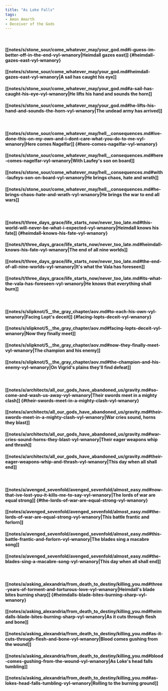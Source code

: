 ```yaml
---
title: "As Loke Falls"
tags:
- Amon Amarth
- Deceiver of the Gods
---
```

&nbsp;
#### [[notes/s/stone_sour/come_whatever_may/your_god.md#i-guess-im-better-off-in-the-end-vyl-wnanory|Heimdall gazes east]] {#heimdall-gazes-east-vyl-wnanory}
#### [[notes/s/stone_sour/come_whatever_may/your_god.md#heimdall-gazes-east-vyl-wnanory|A sail has caught his eye]]
#### [[notes/s/stone_sour/come_whatever_may/your_god.md#a-sail-has-caught-his-eye-vyl-wnanory|He lifts his hand and sounds the horn]]
#### [[notes/s/stone_sour/come_whatever_may/your_god.md#he-lifts-his-hand-and-sounds-the-horn-vyl-wnanory|The undead army has arrived]]
&nbsp;
#### [[notes/s/stone_sour/come_whatever_may/hell__consequences.md#ive-done-this-on-my-own-and-i-dont-care-what-you-do-to-me-vyl-wnanory|Here comes Nagelfar]] {#here-comes-nagelfar-vyl-wnanory}
#### [[notes/s/stone_sour/come_whatever_may/hell__consequences.md#here-comes-nagelfar-vyl-wnanory|With Laufey's son on board]]
#### [[notes/s/stone_sour/come_whatever_may/hell__consequences.md#with-laufeys-son-on-board-vyl-wnanory|He brings chaos, hate and wrath]]
#### [[notes/s/stone_sour/come_whatever_may/hell__consequences.md#he-brings-chaos-hate-and-wrath-vyl-wnanory|He brings the war to end all wars]]
&nbsp;
#### [[notes/t/three_days_grace/life_starts_now/never_too_late.md#this-world-will-never-be-what-i-expected-vyl-wnanory|Heimdall knows his fate]] {#heimdall-knows-his-fate-vyl-wnanory}
#### [[notes/t/three_days_grace/life_starts_now/never_too_late.md#heimdall-knows-his-fate-vyl-wnanory|The end of all nine worlds]]
#### [[notes/t/three_days_grace/life_starts_now/never_too_late.md#the-end-of-all-nine-worlds-vyl-wnanory|It's what the Vala has foreseen]]
#### [[notes/t/three_days_grace/life_starts_now/never_too_late.md#its-what-the-vala-has-foreseen-vyl-wnanory|He knows that everything shall burn]]
&nbsp;
#### [[notes/s/slipknot/5__the_gray_chapter/aov.md#to-each-his-own-vyl-wnanory|Facing Lopt's deceit]] {#facing-lopts-deceit-vyl-wnanory}
#### [[notes/s/slipknot/5__the_gray_chapter/aov.md#facing-lopts-deceit-vyl-wnanory|Now they finally meet]]
#### [[notes/s/slipknot/5__the_gray_chapter/aov.md#now-they-finally-meet-vyl-wnanory|The champion and his enemy]]
#### [[notes/s/slipknot/5__the_gray_chapter/aov.md#the-champion-and-his-enemy-vyl-wnanory|On Vigrid's plains they'll find defeat]]
&nbsp;
#### [[notes/a/architects/all_our_gods_have_abandoned_us/gravity.md#so-come-and-wash-us-away-vyl-wnanory|Their swords meet in a mighty clash]] {#their-swords-meet-in-a-mighty-clash-vyl-wnanory}
#### [[notes/a/architects/all_our_gods_have_abandoned_us/gravity.md#their-swords-meet-in-a-mighty-clash-vyl-wnanory|War cries sound, horns they blast]]
#### [[notes/a/architects/all_our_gods_have_abandoned_us/gravity.md#war-cries-sound-horns-they-blast-vyl-wnanory|Their eager weapons whip and thrash]]
#### [[notes/a/architects/all_our_gods_have_abandoned_us/gravity.md#their-eager-weapons-whip-and-thrash-vyl-wnanory|This day when all shall end]]
&nbsp;
#### [[notes/a/avenged_sevenfold/avenged_sevenfold/almost_easy.md#now-that-ive-lost-you-it-kills-me-to-say-vyl-wnanory|The lords of war are equal strong]] {#the-lords-of-war-are-equal-strong-vyl-wnanory}
#### [[notes/a/avenged_sevenfold/avenged_sevenfold/almost_easy.md#the-lords-of-war-are-equal-strong-vyl-wnanory|This battle frantic and forlorn]]
#### [[notes/a/avenged_sevenfold/avenged_sevenfold/almost_easy.md#this-battle-frantic-and-forlorn-vyl-wnanory|The blades sing a macabre song]]
#### [[notes/a/avenged_sevenfold/avenged_sevenfold/almost_easy.md#the-blades-sing-a-macabre-song-vyl-wnanory|This day when all shall end]]
&nbsp;
#### [[notes/a/asking_alexandria/from_death_to_destiny/killing_you.md#three-years-of-torment-and-torturous-love-vyl-wnanory|Heimdall's blade bites burning sharp]] {#heimdalls-blade-bites-burning-sharp-vyl-wnanory}
#### [[notes/a/asking_alexandria/from_death_to_destiny/killing_you.md#heimdalls-blade-bites-burning-sharp-vyl-wnanory|As it cuts through flesh and bone]]
#### [[notes/a/asking_alexandria/from_death_to_destiny/killing_you.md#as-it-cuts-through-flesh-and-bone-vyl-wnanory|Blood comes gushing from the wound]]
#### [[notes/a/asking_alexandria/from_death_to_destiny/killing_you.md#blood-comes-gushing-from-the-wound-vyl-wnanory|As Loke's head falls tumbling]]
#### [[notes/a/asking_alexandria/from_death_to_destiny/killing_you.md#as-lokes-head-falls-tumbling-vyl-wnanory|Rolling to the burning ground]]
